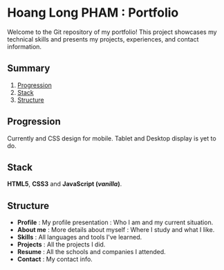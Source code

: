 # Hoang Long PHAM : Portfolio

Welcome to the Git repository of my portfolio! This project showcases my technical skills and presents my projects, experiences, and contact information.

## Summary
1. [Progression](#progression)
2. [Stack](#stack)
3. [Structure](#structure)

## Progression

Currently and CSS design for mobile. Tablet and Desktop display is yet to do.

## Stack

**HTML5**, **CSS3** and **JavaScript (_vanilla_)**.

## Structure

- **Profile** : My profile presentation : Who I am and my current situation.
- **About me** : More details about myself : Where I study and what I like.
- **Skills** : All languages and tools I've learned.
- **Projects** : All the projects I did.
- **Resume** : All the schools and companies I attended.
- **Contact** : My contact info.